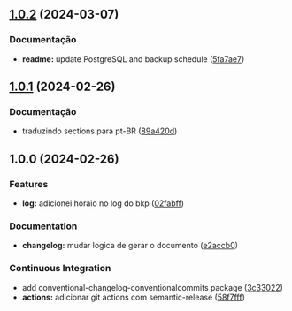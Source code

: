 ## [1.0.2](https://github.com/Avantpro/Avantpro-PostgreSQL-BKP/compare/v1.0.1...v1.0.2) (2024-03-07)


### Documentação

* **readme:** update PostgreSQL and backup schedule ([5fa7ae7](https://github.com/Avantpro/Avantpro-PostgreSQL-BKP/commit/5fa7ae79e58c943b9b765af1efba459fff583d69))

## [1.0.1](https://github.com/Avantpro/Avantpro-PostgreSQL-BKP/compare/v1.0.0...v1.0.1) (2024-02-26)


### Documentação

* traduzindo sections para pt-BR ([89a420d](https://github.com/Avantpro/Avantpro-PostgreSQL-BKP/commit/89a420d06bdd1799fbb2639d0ac8b9133fca908a))

## 1.0.0 (2024-02-26)


### Features

* **log:** adicionei horaio no log do bkp ([02fabff](https://github.com/Avantpro/Avantpro-PostgreSQL-BKP/commit/02fabff41a617e81dfc1416466335ff40676225b))


### Documentation

* **changelog:** mudar logica de gerar o documento ([e2accb0](https://github.com/Avantpro/Avantpro-PostgreSQL-BKP/commit/e2accb07beb2b024b1457492d8011e416ebaed82))


### Continuous Integration

* add conventional-changelog-conventionalcommits package ([3c33022](https://github.com/Avantpro/Avantpro-PostgreSQL-BKP/commit/3c3302278a1dbe9c82f3c5f8d4fd1d5fc88d8a5c))
* **actions:** adicionar git actions com semantic-release ([58f7fff](https://github.com/Avantpro/Avantpro-PostgreSQL-BKP/commit/58f7fffdd8873e02ef9d0b3d3d3092e2af60b70f))
